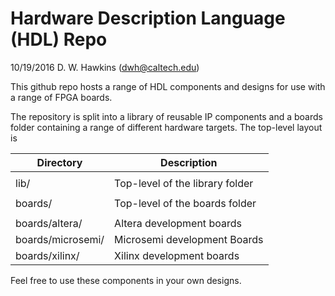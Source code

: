 # Hardware Description Language (HDL) Repo

10/19/2016 D. W. Hawkins (dwh@caltech.edu)

This github repo hosts a range of HDL components and designs for use with a range of FPGA boards.

The repository is split into a library of reusable IP components and a boards folder containing a range of different hardware targets. The top-level layout is

| Directory         | Description                     |
| ----------------- | ------------------------------- |
|                   |                                 |
| lib/              | Top-level of the library folder |
|                   |                                 |
| boards/           | Top-level of the boards folder  |
|                   |                                 |
| boards/altera/    | Altera development boards       |
| boards/microsemi/ | Microsemi development Boards    |
| boards/xilinx/    | Xilinx development boards       |


Feel free to use these components in your own designs.
